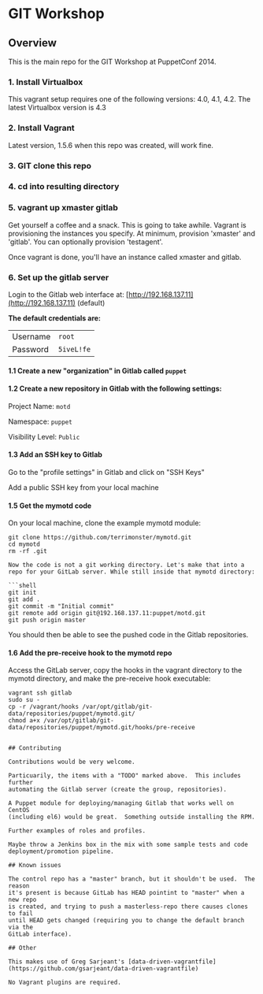 # GIT Workshop

## Overview

This is the main repo for the GIT Workshop at PuppetConf 2014. 

### 1. Install Virtualbox

This vagrant setup requires one of the following versions: 4.0, 4.1, 4.2. The latest Virtualbox version is 4.3

### 2. Install Vagrant

Latest version, 1.5.6 when this repo was created, will work fine.

### 3. GIT clone this repo

### 4. cd into resulting directory

### 5. vagrant up xmaster gitlab

Get yourself a coffee and a snack. This is going to take awhile. Vagrant is provisioning the instances you specify. At minimum, provision 'xmaster' and 'gitlab'. You can optionally provision 'testagent'.

Once vagrant is done, you'll have an instance called xmaster and gitlab.

### 6. Set up the gitlab server

Login to the Gitlab web interface at: [http://192.168.137.11](http://192.168.137.11) (default)

**The default credentials are:**

|          |            |
| -------- | ---------- |
| Username | `root`     |
| Password | `5iveL!fe` |


#### 1.1 Create a new "organization" in Gitlab called `puppet`


#### 1.2 Create a new repository in Gitlab with the following settings:


Project Name: `motd`

Namespace: `puppet`

Visibility Level: `Public`

#### 1.3 Add an SSH key to Gitlab

Go to the "profile settings" in Gitlab and click on "SSH Keys"

Add a public SSH key from your local machine

#### 1.5 Get the mymotd code

On your local machine, clone the example mymotd module:

```shell
git clone https://github.com/terrimonster/mymotd.git
cd mymotd
rm -rf .git

Now the code is not a git working directory. Let's make that into a repo for your GitLab server. While still inside that mymotd directory:

```shell
git init
git add .
git commit -m "Initial commit"
git remote add origin git@192.168.137.11:puppet/motd.git
git push origin master
```

You should then be able to see the pushed code in the Gitlab repositories.

#### 1.6 Add the pre-receive hook to the mymotd repo

Access the GitLab server, copy the hooks in the vagrant directory to the mymotd directory, and make the pre-receive hook executable:

```shell
vagrant ssh gitlab
sudo su -
cp -r /vagrant/hooks /var/opt/gitlab/git-data/repositories/puppet/mymotd.git/
chmod a+x /var/opt/gitlab/git-data/repositories/puppet/mymotd.git/hooks/pre-receive


## Contributing

Contributions would be very welcome.

Particuarily, the items with a "TODO" marked above.  This includes further
automating the Gitlab server (create the group, repositories).

A Puppet module for deploying/managing Gitlab that works well on CentOS
(including el6) would be great.  Something outside installing the RPM.

Further examples of roles and profiles.

Maybe throw a Jenkins box in the mix with some sample tests and code
deployment/promotion pipeline.

## Known issues

The control repo has a "master" branch, but it shouldn't be used.  The reason
it's present is because GitLab has HEAD pointint to "master" when a new repo
is created, and trying to push a masterless-repo there causes clones to fail
until HEAD gets changed (requiring you to change the default branch via the
GitLab interface).

## Other

This makes use of Greg Sarjeant's [data-driven-vagrantfile](https://github.com/gsarjeant/data-driven-vagrantfile)

No Vagrant plugins are required.
